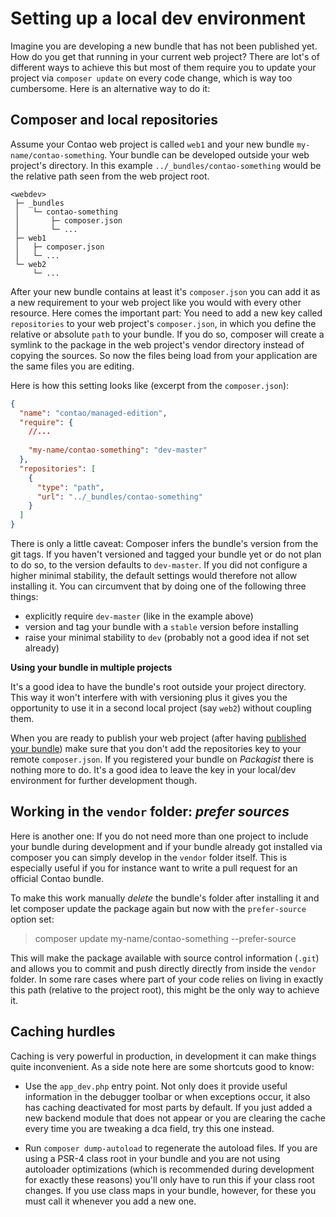 # Setting up a local dev environment

Imagine you are developing a new bundle that has not been published yet. How do
you get that running in your current web project? There are lot's of different
ways to achieve this but most of them require you to update your project via 
``composer update`` on every code change, which is way too cumbersome. Here is
an alternative way to do it:

## Composer and local repositories 

Assume your Contao web project is called ``web1`` and your new bundle
``my-name/contao-something``. Your bundle can be developed outside your web
project's directory. In this example ``../_bundles/contao-something`` would be
the relative path seen from the web project root.
   
    <webdev>
     ├─ _bundles
     │   └─ contao-something
     │       ├─ composer.json
     │       └─ ...
     ├─ web1
     │   ├─ composer.json
     │   └─ ...
     └─ web2
         └─ ...


After your new bundle contains at least it's ``composer.json`` you can add it
as a new requirement to your web project like you would with every other
resource. Here comes the important part: You need to add a new key called 
``repositories`` to your web project's ``composer.json``, in which you define
the relative or absolute ``path`` to your bundle. If you do so, composer will 
create a symlink to the package in the web project's vendor directory instead
of copying the sources. So now the files being load from your application are
the same files you are editing.
   
Here is how this setting looks like (excerpt from the ``composer.json``):

```json
{
  "name": "contao/managed-edition",
  "require": {
    //...
    
    "my-name/contao-something": "dev-master"
  },
  "repositories": [
    {
      "type": "path",
      "url": "../_bundles/contao-something"
    }
  ]
}
```

There is only a little caveat: Composer infers the bundle's version from the
git tags. If you haven't versioned and tagged your bundle yet or do not plan to
do so, to the version defaults to ``dev-master``. If you did not configure a
higher minimal stability, the default settings would therefore not allow
installing it. You can circumvent that by doing one of the following three
things:
- explicitly require ``dev-master`` (like in the example above) 
- version and tag your bundle with a ``stable`` version before installing
- raise your minimal stability to ``dev`` (probably not a good idea if not set already)


**Using your bundle in multiple projects**

It's a good idea to have the bundle's root outside your project directory. This
way it won't interfere with with versioning plus it gives you the opportunity
to use it in a second local project (say ``web2``) without coupling them.
   
When you are ready to publish your web project (after having
[published your bundle](bundle-dev/publish.md)) make sure that you don't add
the repositories key to your remote ``composer.json``. If you registered your
bundle on *Packagist* there is nothing more to do. It's a good idea to leave
the key in your local/dev environment for further development though. 


## Working in the ``vendor`` folder: *prefer sources* 

Here is another one: If you do not need more than one project to include your
bundle during development and if your bundle already got installed via composer
you can simply develop in the ``vendor`` folder itself. This is especially
useful if you for instance want to write a pull request for an official Contao
bundle.

To make this work manually *delete* the bundle's folder after installing it and
let composer update the package again but now with the ``prefer-source`` option
set:

> composer update my-name/contao-something --prefer-source

This will make the package available with source control information (``.git``)
and allows you to commit and push directly directly from inside the ``vendor``
folder. In some rare cases where part of your code relies on living in exactly
this path (relative to the project root), this might be the only way to achieve
it.  


## Caching hurdles ##

Caching is very powerful in production, in development it can make things quite
inconvenient. As a side note here are some shortcuts good to know:

* Use the ``app_dev.php`` entry point. Not only does it provide useful
  information in the debugger toolbar or when exceptions occur, it also has
  caching deactivated for most parts by default. If you just added a new
  backend module that does not appear or you are clearing the cache every time
  you are tweaking a dca field, try this one instead.

* Run ``composer dump-autoload`` to regenerate the autoload files. If you are
  using a PSR-4 class root in your bundle and you are not using autoloader
  optimizations (which is recommended during development for exactly these
  reasons) you'll only have to run this if your class root changes. If you use
  class maps in your bundle, however, for these you must call it whenever you
  add a new one.